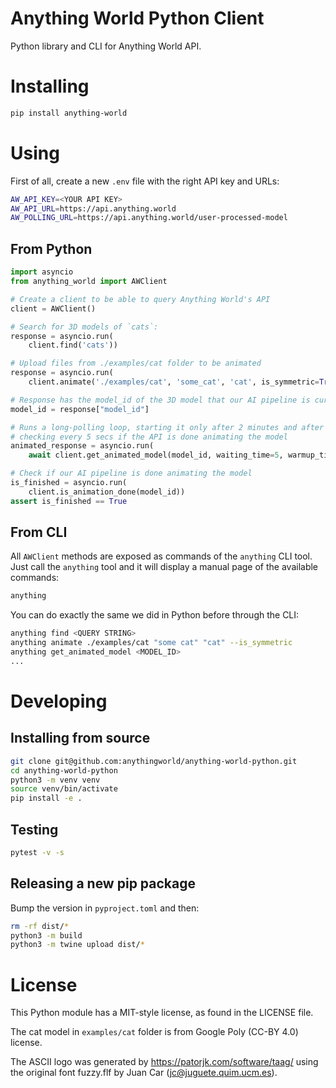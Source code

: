 # Anything World Python Client

Python library and CLI for Anything World API.

# Installing

```bash
pip install anything-world
```

# Using

First of all, create a new `.env` file with the right API key and URLs:

```bash
AW_API_KEY=<YOUR API KEY>
AW_API_URL=https://api.anything.world
AW_POLLING_URL=https://api.anything.world/user-processed-model
```

## From Python

```python
import asyncio
from anything_world import AWClient

# Create a client to be able to query Anything World's API
client = AWClient()

# Search for 3D models of `cats`:
response = asyncio.run(
    client.find('cats'))

# Upload files from ./examples/cat folder to be animated
response = asyncio.run(
    client.animate('./examples/cat', 'some_cat', 'cat', is_symmetric=True))

# Response has the model_id of the 3D model that our AI pipeline is currently animating
model_id = response["model_id"]

# Runs a long-polling loop, starting it only after 2 minutes and after that,
# checking every 5 secs if the API is done animating the model
animated_response = asyncio.run(
    await client.get_animated_model(model_id, waiting_time=5, warmup_time=120))

# Check if our AI pipeline is done animating the model
is_finished = asyncio.run(
    client.is_animation_done(model_id))
assert is_finished == True
```

## From CLI

All `AWClient` methods are exposed as commands of the `anything` CLI tool.
Just call the `anything` tool and it will display a manual page of the
available commands:

```bash
anything
```

You can do exactly the same we did in Python before through the CLI:

```bash
anything find <QUERY STRING>
anything animate ./examples/cat "some cat" "cat" --is_symmetric
anything get_animated_model <MODEL_ID>
...
```

# Developing

## Installing from source

```bash
git clone git@github.com:anythingworld/anything-world-python.git
cd anything-world-python
python3 -m venv venv
source venv/bin/activate
pip install -e .
```

## Testing

```bash
pytest -v -s
```

## Releasing a new pip package

Bump the version in `pyproject.toml` and then:

```bash
rm -rf dist/*
python3 -m build
python3 -m twine upload dist/*
```

# License

This Python module has a MIT-style license, as found in the LICENSE file.

The cat model in `examples/cat` folder is from Google Poly (CC-BY 4.0) license.

The ASCII logo was generated by https://patorjk.com/software/taag/ using the
original font fuzzy.flf by Juan Car (jc@juguete.quim.ucm.es).
